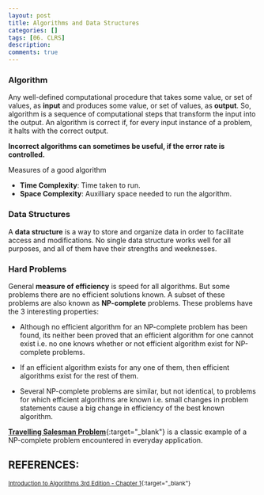 ```yaml
---
layout: post
title: Algorithms and Data Structures
categories: []
tags: [06. CLRS]
description:
comments: true
---
```


### Algorithm
Any well-defined computational procedure that takes some value, or set of values, as **input** and produces some value, or set of values, as **output**. So, algorithm is a sequence of computational steps that transform the input into the output. An algorithm is correct if, for every input instance of a problem, it halts with the correct output.

**Incorrect algorithms can sometimes be useful, if the error rate is controlled.**

Measures of a good algorithm
* **Time Complexity**: Time taken to run.
* **Space Complexity**: Auxilliary space needed to run the algorithm.

### Data Structures

A **data structure** is a way to store and organize data in order to facilitate access and modifications. No single data structure works well for all purposes, and all of them have their strengths and weeknesses.

### Hard Problems

General **measure of efficiency** is speed for all algorithms. But some problems there are no efficient solutions known. A subset of these problems are also known as **NP-complete** problems. These problems have the 3 interesting properties:

* Although no efficient algorithm for an NP-complete problem has been found, its neither been proved that an efficient algorithm for one cannot exist i.e. no one knows whether or not efficient algorithm exist for NP-complete problems.

* If an efficient algorithm exists for any one of them, then efficient algorithms exist for the rest of them.

* Several NP-complete problems are similar, but not identical, to problems for which efficient algorithms are known i.e. small changes in problem statements cause a big change in efficiency of the best known algorithm.

[**Travelling Salesman Problem**](https://www.google.co.in/url?sa=t&rct=j&q=&esrc=s&source=web&cd=3&ved=0ahUKEwiZ9d7C8IPVAhUDQo8KHTx0ALQQFggvMAI&url=https%3A%2F%2Fen.wikipedia.org%2Fwiki%2FTravelling_salesman_problem&usg=AFQjCNHHeqQL_wgjok2-NTUVuoNOORofXw){:target="_blank"} is a classic example of a NP-complete problem encountered in everyday application.


## REFERENCES:

<small>[Introduction to Algorithms 3rd Edition - Chapter 1](https://web.njit.edu/~wl256/download/cs610/Introduction-to-algorithm-3rdEdition.pdf){:target="_blank"}</small>